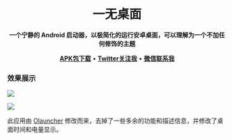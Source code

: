 <div align="center">
<h1>一无桌面</h1>


<strong>一个宁静的 Android 启动器，以极简化的运行安卓桌面，可以理解为一个不加任何修饰的主题</strong>


[**APK包下载**](https://github.com/huzhicheng/ALauncher/releases/download/1.0/ALauncher-release.apk) • [**Twitter关注我**](https://x.com/moon_kites)  • [**微信联系我**](https://www.moonkite.cn/wechat)
</div>

### 效果展示
![](https://hexo.moonkite.cn/blog/202409241610192.png)

![](https://hexo.moonkite.cn/blog/202409241610193.png)


此应用由 [Olauncher](https://github.com/tanujnotes/Olauncher) 修改而来，去掉了一些多余的功能和描述信息，并修改了桌面时间和电量显示。

